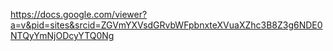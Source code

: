 https://docs.google.com/viewer?a=v&pid=sites&srcid=ZGVmYXVsdGRvbWFpbnxteXVuaXZhc3B8Z3g6NDE0NTQyYmNjODcyYTQ0Ng
